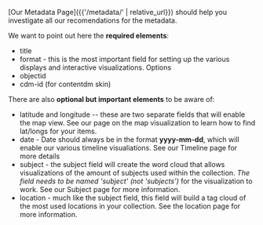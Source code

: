 [Our Metadata Page]({{'/metadata/' | relative_url}}) should help you investigate all our recomendations for the metadata. 

We want to point out here the **required elements**: 

- title
- format - this is the most important field for setting up the various displays and interactive visualizations. Options
- objectid
- cdm-id (for contentdm skin)

There are also **optional but important elements** to be aware of: 

- latitude and longitude -- these are two separate fields that will enable the map view. See our page on the map visualization to learn how to find lat/longs for your items.
- date - Date should always be in the format **yyyy-mm-dd**, which will enable our various timeline visualiations. See our Timeline page for more details
- subject - the subject field will create the word cloud that allows visualizations of the amount of subjects used within the collection. *The field needs to be named 'subject' (not 'subjects')* for the visualization to work. See our Subject page for more information. 
- location - much like the subject field, this field will build a tag cloud of the most used locations in your collection. See the location page for more information. 